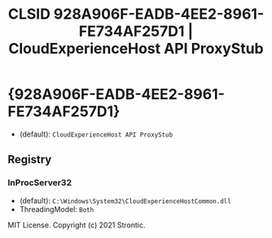 ﻿---
title: "CLSID 928A906F-EADB-4EE2-8961-FE734AF257D1 | CloudExperienceHost API ProxyStub"
excerpt: What is COM-Object CLSID 928A906F-EADB-4EE2-8961-FE734AF257D1?
---

# {928A906F-EADB-4EE2-8961-FE734AF257D1}

* (default): `CloudExperienceHost API ProxyStub`

## Registry


### InProcServer32

* (default): `C:\Windows\System32\CloudExperienceHostCommon.dll`
* ThreadingModel: `Both`

MIT License. Copyright (c) 2021 Strontic.


